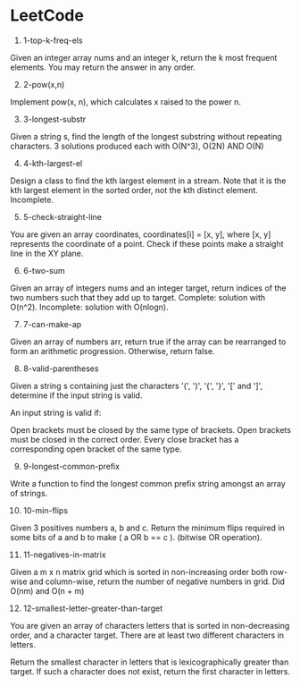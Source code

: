 # LeetCode

1. 1-top-k-freq-els

Given an integer array nums and an integer k, return the k most frequent elements. You may return the answer in any order.

2. 2-pow(x,n)

Implement pow(x, n), which calculates x raised to the power n.

3. 3-longest-substr

Given a string s, find the length of the longest substring without repeating characters. 3 solutions produced each with O(N^3), O(2N) AND O(N)

4. 4-kth-largest-el

Design a class to find the kth largest element in a stream. Note that it is the kth largest element in the sorted order, not the kth distinct element. Incomplete.

5. 5-check-straight-line

You are given an array coordinates, coordinates[i] = [x, y], where [x, y] represents the coordinate of a point. Check if these points make a straight line in the XY plane.

6. 6-two-sum

Given an array of integers nums and an integer target, return indices of the two numbers such that they add up to target. Complete: solution with O(n^2). Incomplete: solution with O(nlogn).

7. 7-can-make-ap

Given an array of numbers arr, return true if the array can be rearranged to form an arithmetic progression. Otherwise, return false.

8. 8-valid-parentheses

Given a string s containing just the characters '(', ')', '{', '}', '[' and ']', determine if the input string is valid.

An input string is valid if:

Open brackets must be closed by the same type of brackets.
Open brackets must be closed in the correct order.
Every close bracket has a corresponding open bracket of the same type.

9. 9-longest-common-prefix

Write a function to find the longest common prefix string amongst an array of strings.

10. 10-min-flips

Given 3 positives numbers a, b and c. Return the minimum flips required in some bits of a and b to make ( a OR b == c ). (bitwise OR operation).

11. 11-negatives-in-matrix

Given a m x n matrix grid which is sorted in non-increasing order both row-wise and column-wise, return the number of negative numbers in grid. Did O(nm) and O(n + m)

12. 12-smallest-letter-greater-than-target

You are given an array of characters letters that is sorted in non-decreasing order, and a character target. There are at least two different characters in letters.

Return the smallest character in letters that is lexicographically greater than target. If such a character does not exist, return the first character in letters.


